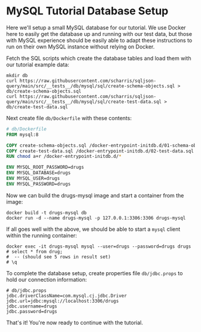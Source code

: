 # MySQL Tutorial Database Setup

Here we'll setup a small MySQL database for our tutorial. We use Docker here to easily get the database up and
running with our test data, but those with MySQL experience should be easily able to adapt these instructions
to run on their own MySQL instance without relying on Docker.

Fetch the SQL scripts which create the database tables and load them with our tutorial example data:
```shell
mkdir db
curl https://raw.githubusercontent.com/scharris/sqljson-query/main/src/__tests__/db/mysql/sql/create-schema-objects.sql > db/create-schema-objects.sql
curl https://raw.githubusercontent.com/scharris/sqljson-query/main/src/__tests__/db/mysql/sql/create-test-data.sql > db/create-test-data.sql
```

Next create file `db/Dockerfile` with these contents:
```dockerfile
# db/Dockerfile
FROM mysql:8

COPY create-schema-objects.sql /docker-entrypoint-initdb.d/01-schema-objects.sql
COPY create-test-data.sql /docker-entrypoint-initdb.d/02-test-data.sql
RUN chmod a+r /docker-entrypoint-initdb.d/*

ENV MYSQL_ROOT_PASSWORD=drugs
ENV MYSQL_DATABASE=drugs
ENV MYSQL_USER=drugs
ENV MYSQL_PASSWORD=drugs
```
Now we can build the drugs-mysql image and start a container from the image:
```shell
docker build -t drugs-mysql db
docker run -d --name drugs-mysql -p 127.0.0.1:3306:3306 drugs-mysql
```

If all goes well with the above, we should be able to start a `mysql` client within the running container:

```shell
docker exec -it drugs-mysql mysql --user=drugs --password=drugs drugs
# select * from drug;
#  -- (should see 5 rows in result set)
# \q
```

To complete the database setup, create properties file `db/jdbc.props` to hold our connection information:
```shell
# db/jdbc.props
jdbc.driverClassName=com.mysql.cj.jdbc.Driver
jdbc.url=jdbc:mysql://localhost:3306/drugs
jdbc.username=drugs
jdbc.password=drugs
```

That's it! You're now ready to continue with the tutorial.
